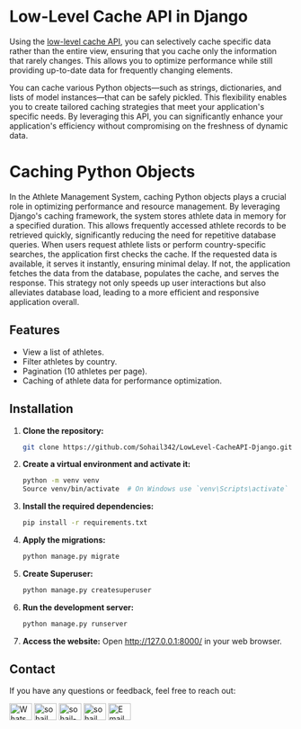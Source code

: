 
# Low-Level Cache API in Django

Using the [low-level cache API](https://docs.djangoproject.com/en/5.1/topics/cache/#the-low-level-cache-api), you can selectively cache specific data rather than the entire view, ensuring that you cache only the information that rarely changes. This allows you to optimize performance while still providing up-to-date data for frequently changing elements.

You can cache various Python objects—such as strings, dictionaries, and lists of model instances—that can be safely pickled. This flexibility enables you to create tailored caching strategies that meet your application's specific needs. By leveraging this API, you can significantly enhance your application's efficiency without compromising on the freshness of dynamic data.


# Caching Python Objects

In the Athlete Management System, caching Python objects plays a crucial role in optimizing performance and resource management. By leveraging Django's caching framework, the system stores athlete data in memory for a specified duration. This allows frequently accessed athlete records to be retrieved quickly, significantly reducing the need for repetitive database queries. When users request athlete lists or perform country-specific searches, the application first checks the cache. If the requested data is available, it serves it instantly, ensuring minimal delay. If not, the application fetches the data from the database, populates the cache, and serves the response. This strategy not only speeds up user interactions but also alleviates database load, leading to a more efficient and responsive application overall.


## Features
- View a list of athletes.
- Filter athletes by country.
- Pagination (10 athletes per page).
- Caching of athlete data for performance optimization.

## Installation

1. **Clone the repository:**
   ```bash
   git clone https://github.com/Sohail342/LowLevel-CacheAPI-Django.git
   ```

2. **Create a virtual environment and activate it:**
    ```bash
    python -m venv venv
    Source venv/bin/activate  # On Windows use `venv\Scripts\activate`
    ```

3. **Install the required dependencies:**
    ```bash
    pip install -r requirements.txt
    ```

4. **Apply the migrations:**
    ```bash
    python manage.py migrate
    ```

5. **Create Superuser:**
    ```bash
    python manage.py createsuperuser

    ```
    
6. **Run the development server:**
    ```bash
    python manage.py runserver

    ```
6. **Access the website:**
    Open http://127.0.0.1:8000/ in your web browser.


## Contact

If you have any questions or feedback, feel free to reach out:

<p align="left">
<a href="https://wa.me/+923428041928" target="blank"><img align="center" src="https://img.icons8.com/color/48/000000/whatsapp.png" alt="WhatsApp" height="30" width="40" /></a>
<a href="https://www.hackerrank.com/sohail_ahmad342" target="blank"><img align="center" src="https://raw.githubusercontent.com/rahuldkjain/github-profile-readme-generator/master/src/images/icons/Social/hackerrank.svg" alt="sohail_ahmad342" height="30" width="40" /></a>
<a href="https://www.linkedin.com/in/sohailahmad3428041928/" target="blank"><img align="center" src="https://raw.githubusercontent.com/rahuldkjain/github-profile-readme-generator/master/src/images/icons/Social/linked-in-alt.svg" alt="sohail-ahmad342" height="30" width="40" /></a>
<a href="https://instagram.com/sohail_ahmed113" target="blank"><img align="center" src="https://raw.githubusercontent.com/rahuldkjain/github-profile-readme-generator/master/src/images/icons/Social/instagram.svg" alt="sohail_ahmed113" height="30" width="40" /></a>
<a href="mailto:sohailahmed34280@gmail.com" target="blank"><img align="center" src="https://img.icons8.com/ios-filled/50/000000/email-open.png" alt="Email" height="30" width="40" /></a>
</p>
